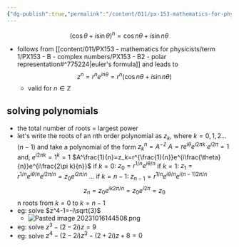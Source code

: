 ```yaml
---
{"dg-publish":true,"permalink":"/content/011/px-153-mathematics-for-physicists/term-1/px-153-b-complex-numbers/px-153-b3-de-moivre-s-theorem/","noteIcon":"1","created":"2025-08-27T13:14:08.635+01:00","updated":"2024-11-26T19:36:32.000+00:00"}
---
```


$$(\cos{\theta}+i\sin{\theta})^n=\cos{n\theta}+i\sin{n\theta}$$
- follows from [[content/011/PX153 - mathematics for physicists/term 1/PX153 - B - complex numbers/PX153 - B2 - polar representation#^775224\|euler's formula]] and leads to 
$$z^n=r^ne^{in\theta}=r^n(\cos{n\theta+i\sin{n\theta})}$$
	- valid for $n\in \mathbb Z$
## solving polynomials
- the total number of roots = largest power
- let's write the roots of an nth order polynomial as $z_k$, where $k=0,1,2...(n-1)$ and take a polynomial of the form $z^n_k=A^{-\mathbb{Z}}$
		$A=re^{i\theta}e^{i2\pi k}$
			$e^{i2\pi}=1$ and, $e^{i2\pi k}=1^k=1$
		$A^\frac{1}{n}=z_k=r^{\frac{1}{n}}e^{i\frac{\theta}{n}}e^{i\frac{2\pi k}{n}}$
			if $k=0$: $z_0=r^{1/n}e^{i\theta/n}$
			if $k=1$: $z_1=r^{1/n}e^{i\theta/n}e^{i2\pi/n}=z_0e^{i2\pi/n}$
			...
			if $k=n-1$: $z_{n-1}=r^{1/n}e^{i\theta/n}e^{i(n-1)2\pi/n}$
			$$z_n=z_0e^{ik2\pi/n}=z_0e^{i2\pi}=z_0$$
				n roots from $k = 0$ to $k=n-1$
- eg: solve $z^4-1=-i\sqrt{3}$
	- ![Pasted image 20231016144508.png](/img/user/pics/Pasted%20image%2020231016144508.png)
- eg: solve $z^3-(2-2i)z=9$
- eg: solve $z^4-(2-2i)z^3-(2+2i)z+8=0$